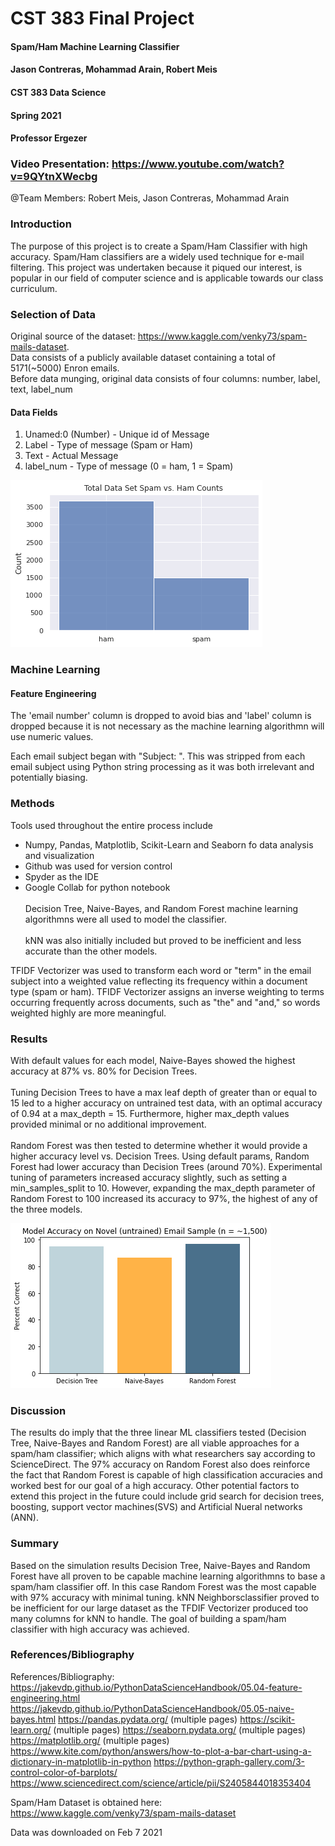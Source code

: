 # CST 383 Final Project
#### Spam/Ham Machine Learning Classifier
#### Jason Contreras, Mohammad Arain, Robert Meis
#### CST 383 Data Science
#### Spring 2021
#### Professor Ergezer 

### Video Presentation: https://www.youtube.com/watch?v=9QYtnXWecbg

@Team Members: Robert Meis, Jason Contreras, Mohammad Arain


### Introduction
The purpose of this project is to create a Spam/Ham Classifier with high accuracy. Spam/Ham classifiers are a widely used technique for e-mail filtering. This project was undertaken because it piqued our interest, is popular in our field of computer science and is applicable towards our class curriculum.


### Selection of Data
Original source of the dataset: https://www.kaggle.com/venky73/spam-mails-dataset. <br/>
Data consists of a publicly available dataset containing a total of 5171(~5000) Enron emails.<br/>
Before data munging, original data consists of four columns: number, label, text, label_num

#### Data Fields
1. Unamed:0 (Number) - Unique id of Message
2. Label - Type of message (Spam or Ham)
3. Text - Actual Message
4. label_num - Type of message (0 = ham, 1 = Spam)

![Dataset](https://github.com/m-arain/CST383Project/raw/main/Dataset.png 'Dataset')


### Machine Learning
#### Feature Engineering 
The 'email number' column is dropped to avoid bias and 'label' column is dropped because it is not necessary as the machine learning algorithmn will use numeric values.

Each email subject began with "Subject: ". This was stripped from each email subject using Python string processing as it was both irrelevant and potentially biasing.


### Methods
Tools used throughout the entire process include  <br/>
* Numpy, Pandas, Matplotlib, Scikit-Learn and Seaborn fo data analysis and visualization
* Github was used for version control
* Spyder as the IDE
* Google Collab for python notebook 
<br/> <br/>
Decision Tree, Naive-Bayes, and Random Forest machine learning algorithmns were all used to model the classifier.<br /><br />
kNN was also initially included but proved to be inefficient and less accurate than the other models.

TFIDF Vectorizer was used to transform each word or "term" in the email subject into a weighted value reflecting its frequency within a document type (spam or ham). TFIDF Vectorizer assigns an inverse weighting to terms occurring frequently across documents, such as "the" and "and," so words weighted highly are more meaningful.


### Results
With default values for each model, Naive-Bayes showed the highest accuracy at 87% vs. 80% for Decision Trees.<br/><br/>
Tuning Decision Trees to have a max leaf depth of greater than or equal to 15 led to a higher accuracy on untrained test data, with an optimal accuracy of 0.94 at a max_depth = 15. Furthermore, higher max_depth values provided minimal or no additional improvement. <br/><br/>
Random Forest was then tested to determine whether it would provide a higher accuracy level vs. Decision Trees. Using default params, Random Forest had lower accuracy than Decision Trees (around 70%). Experimental tuning of parameters increased accuracy slightly, such as setting a min_samples_split to 10. However, expanding the max_depth parameter of Random Forest to 100 increased its accuracy to 97%, the highest of any of the three models.

![Results](https://github.com/m-arain/CST383Project/raw/main/Results.png 'Results')


### Discussion 
The results do imply that the three linear ML classifiers tested (Decision Tree, Naive-Bayes and Random Forest) are all viable approaches for a spam/ham classifier; which aligns with what researchers say according to ScienceDirect. The 97% accuracy on Random Forest also does reinforce the fact that Random Forest is capable of high classification accuracies and worked best for our goal of a high accuracy. Other potential factors to extend this project in the future could include grid search for decision trees, boosting, support vector machines(SVS) and Artificial Nueral networks (ANN).


### Summary
Based on the simulation results Decision Tree, Naive-Bayes and Random Forest have all proven to be capable machine learning algorithmns to base a spam/ham classifier off. In this case Random Forest was the most capable with 97% accuracy with minimal tuning. kNN Neighborsclassifier proved to be inefficient for our large dataset as the TFDIF Vectorizer produced too many columns for kNN to handle. The goal of building a spam/ham classifier with high accuracy was achieved.


### References/Bibliography

References/Bibliography:
https://jakevdp.github.io/PythonDataScienceHandbook/05.04-feature-engineering.html
https://jakevdp.github.io/PythonDataScienceHandbook/05.05-naive-bayes.html
https://pandas.pydata.org/ (multiple pages)
https://scikit-learn.org/ (multiple pages)
https://seaborn.pydata.org/ (multiple pages)
https://matplotlib.org/ (multiple pages)
https://www.kite.com/python/answers/how-to-plot-a-bar-chart-using-a-dictionary-in-matplotlib-in-python
https://python-graph-gallery.com/3-control-color-of-barplots/
https://www.sciencedirect.com/science/article/pii/S2405844018353404

Spam/Ham Dataset is obtained here: https://www.kaggle.com/venky73/spam-mails-dataset

Data was downloaded on Feb 7 2021
